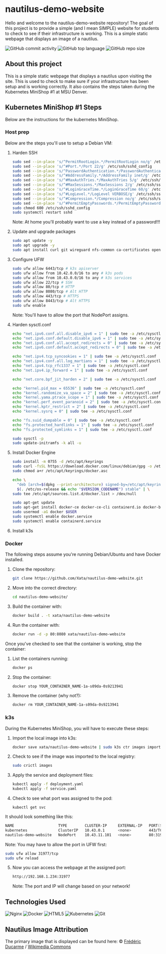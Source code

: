 # nautilus-demo-website
Hello and welcome to the nautilus-demo-website repository! The goal of this project is to provide a simple (and I mean SIMPLE) website for students to check to see if their infrastructure is working.
This is a simple static webpage that displays an image of a nautilus. 

![GitHub commit activity](https://img.shields.io/github/commit-activity/t/Xata/nautilus-demo-website?style=for-the-badge)
![GitHub top language](https://img.shields.io/github/languages/top/Xata/nautilus-demo-website?style=for-the-badge)
![GitHub repo size](https://img.shields.io/github/repo-size/Xata/nautilus-demo-website?style=for-the-badge)

## About this project

This is a simple static webpage that displays a nautilus upon visiting the site. This is used to check to make sure if your infrastructure has been setup and is working correctly.
It also contains the steps taken during the Kubernetes MiniShop #1 at MSU Denver.

## Kubernetes MiniShop #1 Steps
Below are the instructions for the kubernetes MiniShop.

### Host prep
Below are the steps you'll use to setup a Debian VM:

1. Harden SSH
   ```zsh
   sudo sed --in-place 's/^PermitRootLogin.*/PermitRootLogin no/g' /etc/ssh/sshd_config
   sudo sed --in-place 's/^#Port.*/Port 22/g' /etc/ssh/sshd_config
   sudo sed --in-place 's/^PasswordAuthentication.*/PasswordAuthentication yes/g' /etc/ssh/sshd_config
   sudo sed --in-place 's/^#AddressFamily.*/AddressFamily inet/g' /etc/ssh/sshd_config
   sudo sed --in-place 's/^#MaxAuthTries.*/MaxAuthTries 5/g' /etc/ssh/sshd_config
   sudo sed --in-place 's/^#MaxSessions.*/MaxSessions 2/g' /etc/ssh/sshd_config
   sudo sed --in-place 's/^#LoginGraceTime.*/LoginGraceTime 60/g' /etc/ssh/sshd_config
   sudo sed --in-place 's/^#LogLevel.*/LogLevel VERBOSE/g' /etc/ssh/sshd_config
   sudo sed --in-place 's/^#Compression.*/Compression no/g' /etc/ssh/sshd_config
   sudo sed --in-place 's/^#PermitEmptyPasswords.*/PermitEmptyPasswords no/g' /etc/ssh/sshd_config
   sudo chmod 600 /etc/ssh/sshd_config
   sudo systemctl restart sshd
   ```
   Note: At home you'll probably want to use a key instead of a password!!!
   
2. Update and upgrade packages
   ```zsh
   sudo apt update -y
   sudo apt upgrade -y
   sudo apt install curl git wireguard nfs-common ca-certificates open-iscsi ufw
   ```
   
3. Configure UFW
   ```zsh
   sudo ufw allow 6443/tcp # k3s apiserver
   sudo ufw allow from 10.42.0.0/16 to any # k3s pods
   sudo ufw allow from 10.43.0.0/16 to any # k3s services
   sudo ufw allow 22/tcp # SSH
   sudo ufw allow 80/tcp # HTTP
   sudo ufw allow 8080/tcp # Alt HTTP
   sudo ufw allow 443/tcp # HTTPS
   sudo ufw allow 8443/tcp # Alt HTTPS
   sudo ufw enable
   ```
   Note: You'll have to allow the port that NodePort assigns.
   
4. Harden sysctl.conf
   ```zsh
   echo "net.ipv6.conf.all.disable_ipv6 = 1" | sudo tee -a /etc/sysctl.conf
   echo "net.ipv6.conf.default.disable_ipv6 = 1" | sudo tee -a /etc/sysctl.conf
   echo "net.ipv6.conf.all.accept_redirects = 0" | sudo tee -a /etc/sysctl.conf
   echo "net.ipv6.conf.default.accept_redirects = 0" | sudo tee -a /etc/sysctl.conf

   echo "net.ipv4.tcp_syncookies = 1" | sudo tee -a /etc/sysctl.conf
   echo "net.ipv4.conf.all.log_martians = 1" | sudo tee -a /etc/sysctl.conf
   echo "net.ipv4.tcp_rfc1337 = 1" | sudo tee -a /etc/sysctl.conf
   echo "net.ipv4.ip_forward = 1" | sudo tee -a /etc/sysctl.conf

   echo "net.core.bpf_jit_harden = 2" | sudo tee -a /etc/sysctl.conf

   echo "kernel.pid_max = 65536" | sudo tee -a /etc/sysctl.conf
   echo "kernel.randomize_va_space = 2" | sudo tee -a /etc/sysctl.conf
   echo "kernel.yama.ptrace_scope = 1" | sudo tee -a /etc/sysctl.conf
   echo "kernel.perf_event_paranoid = 2" | sudo tee -a /etc/sysctl.conf
   echo "kernel.kptr_restrict = 2" | sudo tee -a /etc/sysctl.conf
   echo "kernel.sysrq = 0" | sudo tee -a /etc/sysctl.conf

   echo "fs.suid_dumpable = 0" | sudo tee -a /etc/sysctl.conf
   echo "fs.protected_hardlinks = 1" | sudo tee -a /etc/sysctl.conf
   echo "fs.protected_symlinks = 1" | sudo tee -a /etc/sysctl.conf

   sudo sysctl -p
   sudo update-initramfs -k all -u
   ```
  
5. Install Docker Engine
   ```zsh
   sudo install -m 0755 -d /etc/apt/keyrings
   sudo curl -fsSL https://download.docker.com/linux/debian/gpg -o /etc/apt/keyrings/docker.asc
   sudo chmod a+r /etc/apt/keyrings/docker.asc

   echo \
     "deb [arch=$(dpkg --print-architecture) signed-by=/etc/apt/keyrings/docker.asc] https://download.docker.com/linux/debian \
     $(. /etc/os-release && echo "$VERSION_CODENAME") stable" | \
   sudo tee /etc/apt/sources.list.d/docker.list > /dev/null

   sudo apt-get update
   sudo apt-get install docker-ce docker-ce-cli containerd.io docker-buildx-plugin docker-compose-plugin -y
   sudo usermod -aG docker $USER
   sudo systemctl enable docker.service
   sudo systemctl enable containerd.service
   ```
6. Install k3s

### Docker
The following steps assume you're running Debian/Ubuntu and have Docker installed.

1. Clone the repository:
   ```zsh
   git clone https://github.com/Xata/nautilus-demo-website.git
   ```
2. Move into the correct directory:
   ```zsh
   cd nautilus-demo-website/
   ```

3. Build the container with:
   ```zsh
   docker build . -t xata/nautilus-demo-website
   ```

4. Run the container with:
   ```zsh
   docker run -d -p 80:8080 xata/nautilus-demo-website
   ```

Once you've checked to see that the container is working, stop the container:
1. List the containers running:
   ```zsh
   docker ps 
   ```

2. Stop the container:
   ```zsh
   docker stop YOUR_CONTAINER_NAME-1a-s09da-0s9213941
   ```
   
3. Remove the container (why not?):
   ```zsh
   docker rm YOUR_CONTAINER_NAME-1a-s09da-0s9213941
   ```

### k3s
During the Kubernetes MiniShop, you will have to execute these steps:

1. Import the local image into k3s:
   ```zsh
   docker save xata/nautilus-demo-website | sudo k3s ctr images import -
   ```

2. Check to see if the image was imported to the local registry:
   ```zsh
   sudo crictl images
   ```

3. Apply the service and deployment files:
   ```zsh
   kubectl apply -f deployment.yaml
   kubectl apply -f service.yaml
   ```

4. Check to see what port was assigned to the pod:
   ```
   kubectl get svc
   ```

It should look something like this:
   ```zsh
   NAME                    TYPE        CLUSTER-IP     EXTERNAL-IP   PORT(S)        AGE
   kubernetes              ClusterIP   10.43.0.1      <none>        443/TCP        28m
   nautilus-demo-website   NodePort    10.43.11.101   <none>        80:31977/TCP   11m
   ```

Note: You may have to allow the port in UFW first:
   ```zsh
   sudo ufw allow 31977/tcp
   sudo ufw reload
   ```

5. Now you can access the webpage at the assigned port:
   ```zsh
   http://192.168.1.234:31977
   ```
   Note: The port and IP will change based on your network!


## Technologies Used

![Nginx](https://img.shields.io/badge/nginx-%23009639.svg?style=for-the-badge&logo=nginx&logoColor=white)
![Docker](https://img.shields.io/badge/docker-%230db7ed.svg?style=for-the-badge&logo=docker&logoColor=white)
![HTML5](https://img.shields.io/badge/html5-%23E34F26.svg?style=for-the-badge&logo=html5&logoColor=white)
![Kubernetes](https://img.shields.io/badge/kubernetes-%23326ce5.svg?style=for-the-badge&logo=kubernetes&logoColor=white)
![Git](https://img.shields.io/badge/git-%23F05033.svg?style=for-the-badge&logo=git&logoColor=white)

## Nautilus Image Attribution
The primary image that is displayed can be found here: 
© <a href="/wiki/User:FredD" title="User:FredD">Frédéric Ducarme</a>&nbsp;/&nbsp;<a href="/wiki/Main_Page" title="Main Page">Wikimedia Commons</a>
